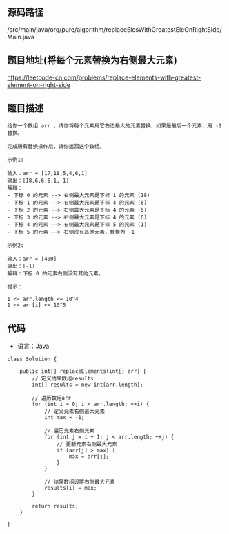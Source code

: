 ## 源码路径

/src/main/java/org/pure/algorithm/replaceElesWithGreatestEleOnRightSide/Main.java

## 题目地址(将每个元素替换为右侧最大元素)

https://leetcode-cn.com/problems/replace-elements-with-greatest-element-on-right-side

## 题目描述

```
给你一个数组 arr ，请你将每个元素用它右边最大的元素替换，如果是最后一个元素，用 -1 替换。

完成所有替换操作后，请你返回这个数组。

示例1:

输入：arr = [17,18,5,4,6,1]
输出：[18,6,6,6,1,-1]
解释：
- 下标 0 的元素 --> 右侧最大元素是下标 1 的元素 (18)
- 下标 1 的元素 --> 右侧最大元素是下标 4 的元素 (6)
- 下标 2 的元素 --> 右侧最大元素是下标 4 的元素 (6)
- 下标 3 的元素 --> 右侧最大元素是下标 4 的元素 (6)
- 下标 4 的元素 --> 右侧最大元素是下标 5 的元素 (1)
- 下标 5 的元素 --> 右侧没有其他元素，替换为 -1

示例2:

输入：arr = [400]
输出：[-1]
解释：下标 0 的元素右侧没有其他元素。

提示：

1 <= arr.length <= 10^4
1 <= arr[i] <= 10^5
```

## 代码

- 语言：Java

```
class Solution {

    public int[] replaceElements(int[] arr) {
        // 定义结果数组results
        int[] results = new int[arr.length];

        // 遍历数组arr
        for (int i = 0; i < arr.length; ++i) {
            // 定义元素右侧最大元素
            int max = -1;

            // 遍历元素右侧元素
            for (int j = i + 1; j < arr.length; ++j) {
                // 更新元素右侧最大元素
                if (arr[j] > max) {
                    max = arr[j];
                }
            }

            // 结果数组设置右侧最大元素
            results[i] = max;
        }

        return results;
    }

}
```